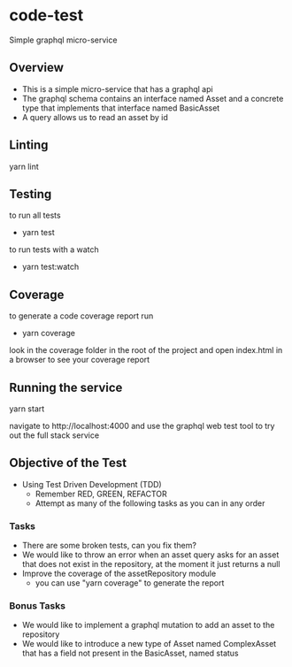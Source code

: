 # code-test
Simple graphql micro-service

## Overview

- This is a simple micro-service that has a graphql api
- The graphql schema contains an interface named Asset and a concrete type that implements that interface named BasicAsset
- A query allows us to read an asset by id

## Linting

yarn lint

## Testing

to run all tests
- yarn test

to run tests with a watch

- yarn test:watch

## Coverage

to generate a code coverage report run

- yarn coverage

look in the coverage folder in the root of the project and open index.html in a browser to see your coverage report 

## Running the service

yarn start

navigate to http://localhost:4000 and use the graphql web test tool to try out the full stack service

## Objective of the Test

- Using Test Driven Development (TDD)
  - Remember RED, GREEN, REFACTOR
  - Attempt as many of the following tasks as you can in any order 

### Tasks
- There are some broken tests, can you fix them?
- We would like to throw an error when an asset query asks for an asset that does not exist in the repository, at the moment it just returns a null
- Improve the coverage of the assetRepository module
  - you can use "yarn coverage" to generate the report

### Bonus Tasks
- We would like to implement a graphql mutation to add an asset to the repository
- We would like to introduce a new type of Asset named ComplexAsset that has a field not present in the BasicAsset, named status
 
